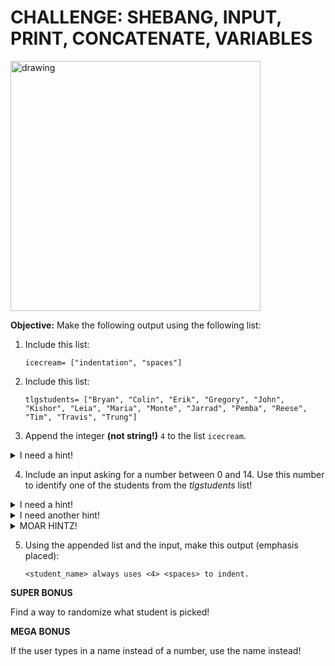 # CHALLENGE: SHEBANG, INPUT, PRINT, CONCATENATE, VARIABLES

<img src="https://i.redd.it/i0imk0ay05k21.jpg" alt="drawing" width="400"/>

**Objective:** Make the following output using the following list:

1. Include this list: 
    
    ```
    icecream= ["indentation", "spaces"] 
    ```

2. Include this list:

    ```
    tlgstudents= ["Bryan", "Colin", "Erik", "Gregory", "John", "Kishor", "Leia", "Maria", "Monte", "Jarrad", "Pemba", "Reese", "Tim", "Travis", "Trung"]
    ```
    
3. Append the integer **(not string!)** `4` to the list `icecream`.

<details>
<summary>I need a hint!</summary>
<br>
    
    icecream.append(4)
</details>

4. Include an input asking for a number between 0 and 14. Use this number to identify one of the students from the *tlgstudents* list!

<details>
<summary>I need a hint!</summary>
<br>
    
    choice= input("Pick a student number!")
    
**Remember that *input()* always returns a string... look at the *int()* built-in function!**
</details>

<details>
<summary>I need another hint!</summary>
<br>
    
    choice= int(input("Pick a student number!"))
</details>

<details>
<summary>MOAR HINTZ!</summary>
<br>
    
    choice= int(input("Pick a student number!"))
    student_name= tlgstudents[choice]
</details>

5. Using the appended list and the input, make this output (emphasis placed):

   ```
   <student_name> always uses <4> <spaces> to indent.
   ```

**SUPER BONUS**

Find a way to randomize what student is picked!

**MEGA BONUS**

If the user types in a name instead of a number, use the name instead!
